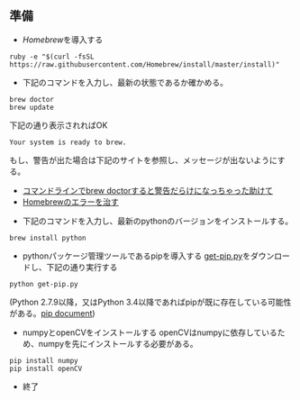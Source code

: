 ## 準備
*  *Homebrew*を導入する

```
ruby -e "$(curl -fsSL https://raw.githubusercontent.com/Homebrew/install/master/install)"
```
    
*  下記のコマンドを入力し、最新の状態であるか確かめる。
```
brew doctor
brew update
```
  
下記の通り表示されればOK
```
Your system is ready to brew.
```
  
もし、警告が出た場合は下記のサイトを参照し、メッセージが出ないようにする。
+ [コマンドラインでbrew doctorすると警告だらけになっちゃった助けて](http://qiita.com/fumi_042/items/55be8fb37cc23325b7c2)
+ [Homebrewのエラーを治す](http://qiita.com/cubdesign/items/176e655a14d47b374a75)
  
*  下記のコマンドを入力し、最新のpythonのバージョンをインストールする。
```
brew install python
```
  
*  pythonパッケージ管理ツールであるpipを導入する
[get-pip.py](https://bootstrap.pypa.io/get-pip.py)をダウンロードし、下記の通り実行する
```
python get-pip.py
```
(Python 2.7.9以降，又はPython 3.4以降であればpipが既に存在している可能性がある。[pip document](https://pip.pypa.io/en/latest/installing.html))
  
*  numpyとopenCVをインストールする
openCVはnumpyに依存しているため、numpyを先にインストールする必要がある。
```
pip install numpy
pip install openCV
```
  
*  終了
  
